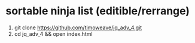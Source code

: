 # sortable ninja list (editible/rerrange)

1. git clone https://github.com/timoweave/jq_adv_4.git
2. cd jq_adv_4 && open index.html
